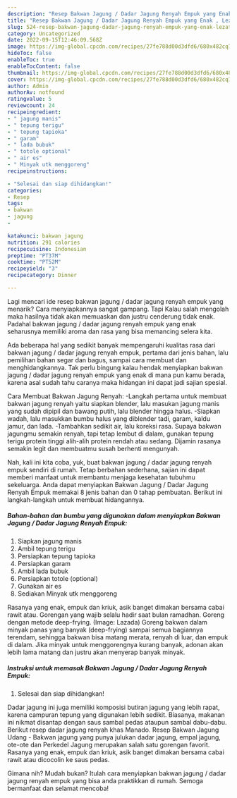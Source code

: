 ```yaml
---
description: "Resep Bakwan Jagung / Dadar Jagung Renyah Empuk yang Enak , Lezat"
title: "Resep Bakwan Jagung / Dadar Jagung Renyah Empuk yang Enak , Lezat"
slug: 524-resep-bakwan-jagung-dadar-jagung-renyah-empuk-yang-enak-lezat
category: Uncategorized
date: 2022-09-15T12:46:09.568Z
image: https://img-global.cpcdn.com/recipes/27fe788d00d3dfd6/680x482cq70/bakwan-jagung-dadar-jagung-renyah-empuk-foto-resep-utama.jpg
hideToc: false
enableToc: true
enableTocContent: false
thumbnail: https://img-global.cpcdn.com/recipes/27fe788d00d3dfd6/680x482cq70/bakwan-jagung-dadar-jagung-renyah-empuk-foto-resep-utama.jpg
cover: https://img-global.cpcdn.com/recipes/27fe788d00d3dfd6/680x482cq70/bakwan-jagung-dadar-jagung-renyah-empuk-foto-resep-utama.jpg
author: Admin
authorAv: notfound
ratingvalue: 5
reviewcount: 24
recipeingredient:
- " jagung manis"
- " tepung terigu"
- " tepung tapioka"
- " garam"
- " lada bubuk"
- " totole optional"
- " air es"
- " Minyak utk menggoreng"
recipeinstructions:

- "Selesai dan siap dihidangkan!"
categories:
- Resep
tags:
- bakwan
- jagung
- 

katakunci: bakwan jagung  
nutrition: 291 calories
recipecuisine: Indonesian
preptime: "PT37M"
cooktime: "PT52M"
recipeyield: "3"
recipecategory: Dinner

---
```



Lagi mencari ide resep bakwan jagung / dadar jagung renyah empuk yang menarik? Cara menyiapkannya sangat gampang. Tapi Kalau salah mengolah maka hasilnya tidak akan memuaskan dan justru cenderung tidak enak. Padahal bakwan jagung / dadar jagung renyah empuk yang enak seharusnya memiliki aroma dan rasa yang bisa memancing selera kita.


Ada beberapa hal yang sedikit banyak mempengaruhi kualitas rasa dari bakwan jagung / dadar jagung renyah empuk, pertama dari jenis bahan, lalu pemilihan bahan segar dan bagus, sampai cara membuat dan menghidangkannya. Tak perlu bingung kalau hendak menyiapkan bakwan jagung / dadar jagung renyah empuk yang enak di mana pun kamu berada, karena asal sudah tahu caranya maka hidangan ini dapat jadi sajian spesial.

Cara Membuat Bakwan Jagung Renyah: -Langkah pertama untuk membuat bakwan jagung renyah yaitu siapkan blender, lalu masukan jagung manis yang sudah dipipil dan bawang putih, lalu blender hingga halus. -Siapkan wadah, lalu masukkan bumbu halus yang diblender tadi, garam, kaldu jamur, dan lada. -Tambahkan sedikit air, lalu koreksi rasa. Supaya bakwan jagungmu semakin renyah, tapi tetap lembut di dalam, gunakan tepung terigu protein tinggi alih-alih protein rendah atau sedang. Dijamin rasanya semakin legit dan membuatmu susah berhenti mengunyah.


Nah, kali ini kita coba, yuk, buat bakwan jagung / dadar jagung renyah empuk sendiri di rumah. Tetap berbahan sederhana, sajian ini dapat memberi manfaat untuk membantu menjaga kesehatan tubuhmu sekeluarga. Anda dapat menyiapkan Bakwan Jagung / Dadar Jagung Renyah Empuk memakai 8 jenis bahan dan 0 tahap pembuatan. Berikut ini langkah-langkah untuk membuat hidangannya.

<!--inarticleads1-->

##### Bahan-bahan dan bumbu yang digunakan dalam menyiapkan Bakwan Jagung / Dadar Jagung Renyah Empuk:

1. Siapkan  jagung manis
1. Ambil  tepung terigu
1. Persiapkan  tepung tapioka
1. Persiapkan  garam
1. Ambil  lada bubuk
1. Persiapkan  totole (optional)
1. Gunakan  air es
1. Sediakan  Minyak utk menggoreng


Rasanya yang enak, empuk dan kriuk, asik banget dimakan bersama cabai rawit atau. Gorengan yang wajib selalu hadir saat bulan ramadhan. Goreng dengan metode deep-frying. (Image: Lazada) Goreng bakwan dalam minyak panas yang banyak (deep-frying) sampai semua bagiannya terendam, sehingga bakwan bisa matang merata, renyah di luar, dan empuk di dalam. Jika minyak untuk menggorengnya kurang banyak, adonan akan lebih lama matang dan justru akan menyerap banyak minyak. 

<!--inarticleads2-->

##### Instruksi untuk memasak Bakwan Jagung / Dadar Jagung Renyah Empuk:


1. Selesai dan siap dihidangkan!

Dadar jagung ini juga memiliki komposisi butiran jagung yang lebih rapat, karena campuran tepung yang digunakan lebih sedikit. Biasanya, makanan ini nikmat disantap dengan saus sambal pedas ataupun sambal dabu-dabu. Berikut resep dadar jagung renyah khas Manado. Resep Bakwan Jagung Udang - Bakwan jagung yang punya julukan dadar jagung, empal jagung, ote-ote dan Perkedel Jagung merupakan salah satu gorengan favorit. Rasanya yang enak, empuk dan kriuk, asik banget dimakan bersama cabai rawit atau dicocolin ke saus pedas. 

Gimana nih? Mudah bukan? Itulah cara menyiapkan bakwan jagung / dadar jagung renyah empuk yang bisa anda praktikkan di rumah. Semoga bermanfaat dan selamat mencoba!
